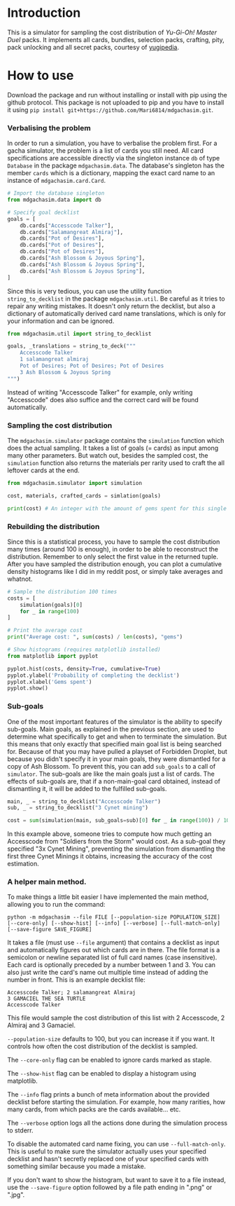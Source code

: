 # Introduction

This is a simulator for sampling the cost distribution of *Yu-Gi-Oh! Master Duel* packs.
It implements all cards, bundles, selection packs, crafting, pity, pack unlocking
and all secret packs, courtesy of [yugipedia](https://yugipedia.com).


# How to use

Download the package and run without installing or install with pip using the github protocol.
This package is not uploaded to pip and you have to install it using `pip install git+https://github.com/Mari6814/mdgachasim.git`.

### Verbalising the problem

In order to run a simulation, you have to verbalise the problem first.  For a
gacha simulator, the problem is a list of cards you still need.  All card
specifications are accessible directly via the singleton instance `db` of type
`Database` in the package `mdgachasim.data`.  The database's singleton has the
member `cards` which is a dictionary, mapping the exact card name to an instance
of `mdgachasim.card.Card`.

```python
# Import the database singleton
from mdgachasim.data import db

# Specify goal decklist
goals = [
    db.cards["Accesscode Talker"],
    db.cards["Salamangreat Almiraj"],
    db.cards["Pot of Desires"],
    db.cards["Pot of Desires"],
    db.cards["Pot of Desires"],
    db.cards["Ash Blossom & Joyous Spring"],
    db.cards["Ash Blossom & Joyous Spring"],
    db.cards["Ash Blossom & Joyous Spring"],
]
```

Since this is very tedious, you can use the utility function `string_to_decklist` in the package `mdgachasim.util`.
Be careful as it tries to repair any writing mistakes. It doesn't only return the decklist, but also a dictionary
of automatically derived card name translations, which is only for your information and can be ignored.

```python
from mdgachasim.util import string_to_decklist

goals, _translations = string_to_deck("""
    Accesscode Talker
    1 salamangreat almiraj
    Pot of Desires; Pot of Desires; Pot of Desires
    3 Ash Blossom & Joyous Spring
""")
```

Instead of writing "Accesscode Talker" for example, only writing "Accesscode" does also suffice
and the correct card will be found automatically.

### Sampling the cost distribution

The `mdgachasim.simulator` package contains the `simulation` function which does the actual sampling.
It takes a list of goals (= cards) as input among many other parameters. But watch out, besides the sampled cost,
the `simulation` function also returns the materials per rarity used to craft the all leftover cards at the end.

```python
from mdgachasim.simulator import simulation

cost, materials, crafted_cards = simlation(goals)

print(cost) # An integer with the amount of gems spent for this single sample
```

### Rebuilding the distribution

Since this is a statistical process, you have to sample the cost distribution many times (around 100 is enough),
in order to be able to reconstruct the distribution. Remember to only select the first value in the returned tuple.
After you have sampled the distribution enough, you can plot a cumulative density histograms like I did in my reddit post,
or simply take averages and whatnot.

```python
# Sample the distribution 100 times
costs = [
    simulation(goals)[0]
    for _ in range(100)
]

# Print the average cost
print("Average cost: ", sum(costs) / len(costs), "gems")

# Show histograms (requires matplotlib installed)
from matplotlib import pyplot

pyplot.hist(costs, density=True, cumulative=True)
pyplot.ylabel('Probability of completing the decklist')
pyplot.xlabel('Gems spent')
pyplot.show()
```

### Sub-goals

One of the most important features of the simulator is the ability to specify sub-goals.
Main goals, as explained in the previous section, are used to determine what specifically to get
and when to terminate the simulation. But this means that only exactly that specified main goal list
is being searched for. Because of that you may have pulled a playset of Forbidden Droplet, but because
you didn't specify it in your main goals, they were dismantled for a copy of Ash Blossom.
To prevent this, you can add `sub_goals` to a call of `simulator`. The sub-goals are like the main
goals just a list of cards. The effects of sub-goals are, that if a non-main-goal card obtained,
instead of dismantling it, it will be added to the fulfilled sub-goals.

```python
main, _ = string_to_decklist("Accesscode Talker")
sub, _ = string_to_decklist("3 Cynet mining")

cost = sum(simulation(main, sub_goals=sub)[0] for _ in range(100)) / 100
```

In this example above, someone tries to compute how much getting an Accesscode from "Soldiers from the Storm"
would cost. As a sub-goal they specified "3x Cynet Mining", preventing the simulation from dismantling the first
three Cynet Minings it obtains, increasing the accuracy of the cost estimation.

### A helper main method.

To make things a little bit easier I have implemented the main method, allowing you to run the command:

```
python -m mdgachasim --file FILE [--population-size POPULATION_SIZE] [--core-only] [--show-hist] [--info] [--verbose] [--full-match-only] [--save-figure SAVE_FIGURE]
```

It takes a file (must use `--file` argument) that contains a decklist as input
and automatically figures out which cards are in there.  The file format is a
semicolon or newline separated list of full card names (case insensitive).  Each
card is optionally preceded by a number between 1 and 3.  You can also just
write the card's name out multiple time instead of adding the number in front.
This is an example decklist file:

```
Accesscode Talker; 2 salamangreat Almiraj
3 GAMACIEL THE SEA TURTLE
Accesscode Talker
```

This file would sample the cost distribution of this list with 2 Accesscode, 2 Almiraj and 3 Gamaciel.

`--population-size` defaults to 100, but you can increase it if you want.  It controls how often the cost distribution of the decklist is sampled.

The `--core-only` flag can be enabled to ignore cards marked as staple.

The `--show-hist` flag can be enabled to display a histogram using matplotlib.

The `--info` flag prints a bunch of meta information about the provided decklist before starting the simulation.
For example, how many rarities, how many cards, from which packs are the cards available... etc.

The `--verbose` option logs all the actions done during the simulation process to stderr.

To disable the automated card name fixing, you can use `--full-match-only`. This is useful to make sure
the simulator actually uses your specified decklist and hasn't secretly replaced one of your specified cards with something
similar because you made a mistake.

If you don't want to show the histogram, but want to save it to a file instead, use the `--save-figure` option followed by a
file path ending in ".png" or ".jpg".
